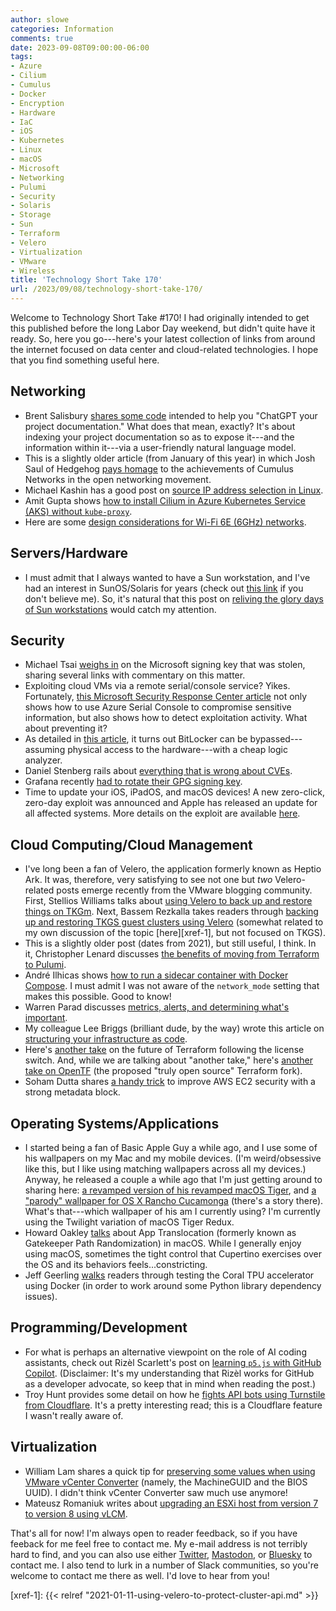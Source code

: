 ```yaml
---
author: slowe
categories: Information
comments: true
date: 2023-09-08T09:00:00-06:00
tags:
- Azure
- Cilium
- Cumulus
- Docker
- Encryption
- Hardware
- IaC
- iOS
- Kubernetes
- Linux
- macOS
- Microsoft
- Networking
- Pulumi
- Security
- Solaris
- Storage
- Sun
- Terraform
- Velero
- Virtualization
- VMware
- Wireless
title: 'Technology Short Take 170'
url: /2023/09/08/technology-short-take-170/
---
```


Welcome to Technology Short Take #170! I had originally intended to get this published before the long Labor Day weekend, but didn't quite have it ready. So, here you go---here's your latest collection of links from around the internet focused on data center and cloud-related technologies. I hope that you find something useful here.<!--more-->

## Networking

* Brent Salisbury [shares some code][link-19] intended to help you "ChatGPT your project documentation." What does that mean, exactly? It's about indexing your project documentation so as to expose it---and the information within it---via a user-friendly natural language model.
* This is a slightly older article (from January of this year) in which Josh Saul of Hedgehog [pays homage][link-21] to the achievements of Cumulus Networks in the open networking movement.
* Michael Kashin has a good post on [source IP address selection in Linux][link-24].
* Amit Gupta shows [how to install Cilium in Azure Kubernetes Service (AKS) without `kube-proxy`][link-25].
* Here are some [design considerations for Wi-Fi 6E (6GHz) networks][link-26].

## Servers/Hardware

* I must admit that I always wanted to have a Sun workstation, and I've had an interest in SunOS/Solaris for years (check out [this link](/tags/solaris/) if you don't believe me). So, it's natural that this post on [reliving the glory days of Sun workstations][link-27] would catch my attention.

## Security

* Michael Tsai [weighs in][link-8] on the Microsoft signing key that was stolen, sharing several links with commentary on this matter.
* Exploiting cloud VMs via a remote serial/console service? Yikes. Fortunately, [this Microsoft Security Response Center article][link-9] not only shows how to use Azure Serial Console to compromise sensitive information, but also shows how to detect exploitation activity. What about preventing it?
* As detailed in [this article][link-15], it turns out BitLocker can be bypassed---assuming physical access to the hardware---with a cheap logic analyzer.
* Daniel Stenberg rails about [everything that is wrong about CVEs][link-16].
* Grafana recently [had to rotate their GPG signing key][link-22].
* Time to update your iOS, iPadOS, and macOS devices! A new zero-click, zero-day exploit was announced and Apple has released an update for all affected systems. More details on the exploit are available [here][link-28].

## Cloud Computing/Cloud Management

* I've long been a fan of Velero, the application formerly known as Heptio Ark. It was, therefore, very satisfying to see not one but _two_ Velero-related posts emerge recently from the VMware blogging community. First, Stellios Williams talks about [using Velero to back up and restore things on TKGm][link-1]. Next, Bassem Rezkalla takes readers through [backing up and restoring TKGS guest clusters using Velero][link-2] (somewhat related to my own discussion of the topic [here][xref-1], but not focused on TKGS).
* This is a slightly older post (dates from 2021), but still useful, I think. In it, Christopher Lenard discusses [the benefits of moving from Terraform to Pulumi][link-3].
* André Ilhicas shows [how to run a sidecar container with Docker Compose][link-4]. I must admit I was not aware of the `network_mode` setting that makes this possible. Good to know!
* Warren Parad discusses [metrics, alerts, and determining what's important][link-6].
* My colleague Lee Briggs (brilliant dude, by the way) wrote this article on [structuring your infrastructure as code][link-7].
* Here's [another take][link-14] on the future of Terraform following the license switch. And, while we are talking about "another take," here's [another take on OpenTF][link-17] (the proposed "truly open source" Terraform fork).
* Soham Dutta shares [a handy trick][link-23] to improve AWS EC2 security with a strong metadata block.

## Operating Systems/Applications

* I started being a fan of Basic Apple Guy a while ago, and I use some of his wallpapers on my Mac and my mobile devices. (I'm weird/obsessive like this, but I like using matching wallpapers across all my devices.) Anyway, he released a couple a while ago that I'm just getting around to sharing here: [a revamped version of his revamped macOS Tiger][link-11], and [a "parody" wallpaper for OS X Rancho Cucamonga][link-12] (there's a story there). What's that---which wallpaper of his am I currently using? I'm currently using the Twilight variation of macOS Tiger Redux.
* Howard Oakley [talks][link-20] about App Translocation (formerly known as Gatekeeper Path Randomization) in macOS. While I generally enjoy using macOS, sometimes the tight control that Cupertino exercises over the OS and its behaviors feels...constricting.
* Jeff Geerling [walks][link-29] readers through testing the Coral TPU accelerator using Docker (in order to work around some Python library dependency issues).

## Programming/Development

* For what is perhaps an alternative viewpoint on the role of AI coding assistants, check out Rizèl Scarlett's post on [learning `p5.js` with GitHub Copilot][link-5]. (Disclaimer: It's my understanding that Rizèl works for GitHub as a developer advocate, so keep that in mind when reading the post.)
* Troy Hunt provides some detail on how he [fights API bots using Turnstile from Cloudflare][link-10]. It's a pretty interesting read; this is a Cloudflare feature I wasn't really aware of.

## Virtualization

* William Lam shares a quick tip for [preserving some values when using VMware vCenter Converter][link-13] (namely, the MachineGUID and the BIOS UUID). I didn't think vCenter Converter saw much use anymore!
* Mateusz Romaniuk writes about [upgrading an ESXi host from version 7 to version 8 using vLCM][link-18].

That's all for now! I'm always open to reader feedback, so if you have feeback for me feel free to contact me. My e-mail address is not terribly hard to find, and you can also use either [Twitter][link-99], [Mastodon][link-30], or [Bluesky][link-31] to contact me. I also tend to lurk in a number of Slack communities, so you're welcome to contact me there as well. I'd love to hear from you!

[link-1]: https://www.funkycloudmedina.com/2023/08/backups-and-restores-using-velero-in-tkgm-1.6.1/
[link-2]: https://nsxbaas.blog/2023/08/17/backup-restore-tkgs-guest-clusters-using-standalone-velero/
[link-3]: https://medium.com/@christopherlenard/the-benefits-of-moving-from-terraform-to-pulumi-7e01a3ab8f43
[link-4]: https://ilhicas.com/2023/01/26/How-to-run-a-sidecar-in-docker-compose.html?expand_article=1
[link-5]: https://dev.to/github/how-im-using-github-copilot-to-learn-p5js-39gh
[link-6]: https://dev.to/authress/aws-metrics-advanced-40f8
[link-7]: https://leebriggs.co.uk/blog/2023/08/17/structuring-iac
[link-8]: https://mjtsai.com/blog/2023/08/23/microsoft-signing-key-stolen-by-chinese/
[link-9]: https://msrc.microsoft.com/blog/2023/08/azure-serial-console-attack-and-defense-part-1/
[link-10]: https://www.troyhunt.com/fighting-api-bots-with-cloudflares-invisible-turnstile/
[link-11]: https://basicappleguy.com/basicappleblog/macos-tiger-second-edition
[link-12]: https://basicappleguy.com/basicappleblog/os-x-rancho-cucamonga
[link-13]: https://williamlam.com/2023/05/quick-tip-preserving-machineguid-in-windows-using-vcenter-converter.html
[link-14]: https://matduggan.com/terraform-is-dead-long-live-pulumi/
[link-15]: https://www.errno.fr/BypassingBitlocker.html
[link-16]: https://daniel.haxx.se/blog/2023/08/26/cve-2020-19909-is-everything-that-is-wrong-with-cves/
[link-17]: https://medium.com/@hello_9187/why-we-are-not-supporting-opentf-a46855f52dc4
[link-18]: https://vmattroman.com/how-to-upgrade-esxi-host-from-version-7-to-version-8-with-vlcm/
[link-19]: http://networkstatic.net/chatgpt-project-docs/
[link-20]: https://eclecticlight.co/2023/05/09/what-causes-app-translocation/
[link-21]: https://githedgehog.com/thank-you-cumulus/
[link-22]: https://grafana.com/blog/2023/08/24/grafana-security-update-gpg-signing-key-rotation/
[link-23]: https://mr-right.medium.com/locked-and-loaded-fortifying-aws-ec2-security-with-an-ironclad-metadata-block-d0366dcd8315
[link-24]: https://networkop.co.uk/post/2023-09-linux-src/
[link-25]: https://medium.com/@amitmavgupta/installing-cilium-in-azure-kubernetes-service-byocni-with-no-kube-proxy-825b9007b24b
[link-26]: https://wi-fight-it.blogspot.com/2023/08/wi-fi-6e-6ghz-design-considerations.html
[link-27]: https://hackaday.com/2023/04/15/relive-the-glory-days-of-sun-workstations/
[link-28]: https://citizenlab.ca/2023/09/blastpass-nso-group-iphone-zero-click-zero-day-exploit-captured-in-the-wild/
[link-29]: https://www.jeffgeerling.com/blog/2023/testing-coral-tpu-accelerator-m2-or-pcie-docker
[link-30]: https://fosstodon.org/@scottslowe
[link-31]: https://bsky.app/profile/scottslowe.bsky.social
[link-99]: https://twitter.com/scott_lowe
[xref-1]: {{< relref "2021-01-11-using-velero-to-protect-cluster-api.md" >}}
